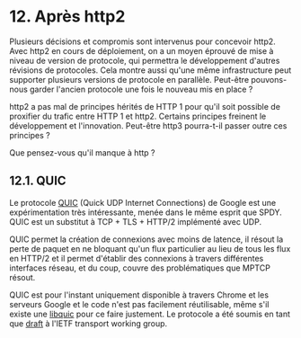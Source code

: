 # 12. Après http2

Plusieurs décisions et compromis sont intervenus pour concevoir http2. Avec http2 en cours de déploiement, on a un moyen éprouvé de mise à niveau de version de protocole, qui permettra le développement d'autres révisions de protocoles. Cela montre aussi qu'une même infrastructure peut supporter plusieurs versions de protocole en parallèle. Peut-être pouvons-nous garder l'ancien protocole une fois le nouveau mis en place ?

http2 a pas mal de principes hérités de HTTP 1 pour qu'il soit possible de proxifier du trafic entre HTTP 1 et http2. Certains principes freinent le développement et l'innovation. Peut-être http3 pourra-t-il passer outre ces principes ?

Que pensez-vous qu'il manque à http ?

## 12.1. QUIC

Le protocole [QUIC](https://www.chromium.org/quic) (Quick UDP Internet Connections) de Google est une expérimentation très intéressante, menée dans le même esprit que SPDY. QUIC est un substitut à TCP + TLS + HTTP/2 implémenté avec UDP.

QUIC permet la création de connexions avec moins de latence, il résout la perte de paquet en ne bloquant qu'un flux particulier au lieu de tous les flux en HTTP/2 et il permet d'établir des connexions à travers différentes interfaces réseau, et du coup, couvre des problématiques que MPTCP résout.

QUIC est pour l'instant uniquement disponible à travers Chrome et les serveurs Google et le code n'est pas facilement réutilisable, même s'il existe une [libquic](https://github.com/devsisters/libquic) pour ce faire justement. Le protocole a été soumis en tant que [draft](https://tools.ietf.org/html/draft-tsvwg-quic-protocol-01) à l'IETF transport working group.
